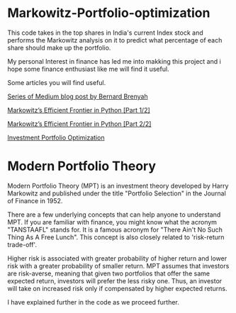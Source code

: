 # Markowitz-Portfolio-optimization
This code takes in the top shares in India's current Index stock and performs the Markowitz analysis on it to predict what percentage of each share should make up the portfolio. 


My personal Interest in finance has led me into makking this project and i hope some finance enthusiast like me will find it useful.

Some articles you will find useful.

<a href='https://medium.com/@bbrenyah'>Series of Medium blog post by Bernard Brenyah </a>

<a href='https://medium.com/python-data/effient-frontier-in-python-34b0c3043314'>Markowitz’s Efficient Frontier in Python [Part 1/2]</a> 

<a href='https://medium.com/python-data/efficient-frontier-portfolio-optimization-with-python-part-2-2-2fe23413ad94'>Markowitz’s Efficient Frontier in Python [Part 2/2] </a> 

<a href='http://www.bradfordlynch.com/blog/2015/12/04/InvestmentPortfolioOptimization.html'>Investment Portfolio Optimization</a> 

<H1> Modern Portfolio Theory</H1>
Modern Portfolio Theory (MPT) is an investment theory developed by Harry Markowitz and published under the title "Portfolio Selection" in the Journal of Finance in 1952.

There are a few underlying concepts that can help anyone to understand MPT. If you are familiar with finance, you might know what the acronym "TANSTAAFL" stands for. It is a famous acronym for "There Ain't No Such Thing As A Free Lunch". This concept is also closely related to 'risk-return trade-off'.

Higher risk is associated with greater probability of higher return and lower risk with a greater probability of smaller return. MPT assumes that investors are risk-averse, meaning that given two portfolios that offer the same expected return, investors will prefer the less risky one. Thus, an investor will take on increased risk only if compensated by higher expected returns.


I have explained further in the code as we proceed further. 
